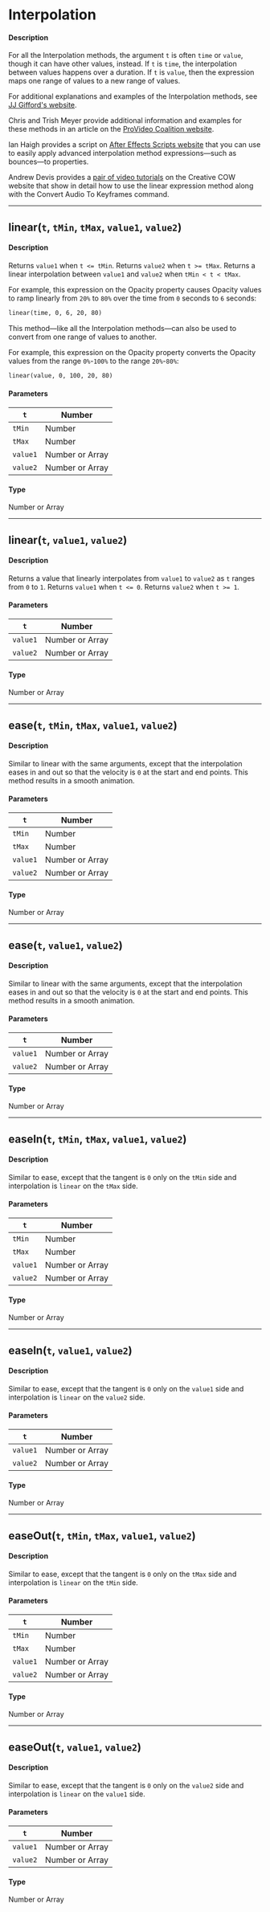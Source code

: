 # Interpolation

#### Description

For all the Interpolation methods, the argument `t` is often `time` or `value`, though it can have other values, instead. If `t` is `time`, the interpolation between values happens over a duration. If `t` is `value`, then the expression maps one range of values to a new range of values.

For additional explanations and examples of the Interpolation methods, see [JJ Gifford's website](http://www.adobe.com/go/learn_ae_jjgiffordexpressionsinterpolation).

Chris and Trish Meyer provide additional information and examples for these methods in an article on the [ProVideo Coalition website](http://provideocoalition.com/index.php/cmg_keyframes/story/deeper_modes_of_expression_part_2_interpolation_methods/).

Ian Haigh provides a script on [After Effects Scripts website](http://aescripts.com/ease-and-wizz/) that you can use to easily apply advanced interpolation method expressions—such as bounces—to properties.

Andrew Devis provides a [pair of video tutorials](http://blogs.adobe.com/toddkopriva/2010/10/tutorials-on-using-linear-expression-method.html) on the Creative COW website that show in detail how to use the linear expression method along with the Convert Audio To Keyframes command.

---

## linear(`t`, `tMin`, `tMax`, `value1`, `value2`)

#### Description

Returns `value1` when `t <= tMin`. Returns `value2` when `t >= tMax`. Returns a linear interpolation between `value1` and `value2` when `tMin < t < tMax`.

For example, this expression on the Opacity property causes Opacity values to ramp linearly from `20%` to `80%` over the time from `0` seconds to `6` seconds:

```default
linear(time, 0, 6, 20, 80)
```

This method—like all the Interpolation methods—can also be used to convert from one range of values to another.

For example, this expression on the Opacity property converts the Opacity values from the range `0%`-`100%` to the range `20%`-`80%`:

```default
linear(value, 0, 100, 20, 80)
```

#### Parameters

| `t`      | Number          |
|----------|-----------------|
| `tMin`   | Number          |
| `tMax`   | Number          |
| `value1` | Number or Array |
| `value2` | Number or Array |

#### Type

Number or Array

---

## linear(`t`, `value1`, `value2`)

#### Description

Returns a value that linearly interpolates from `value1` to `value2` as `t` ranges from `0` to `1`. Returns `value1` when `t <= 0`. Returns `value2` when `t >= 1`.

#### Parameters

| `t`      | Number          |
|----------|-----------------|
| `value1` | Number or Array |
| `value2` | Number or Array |

#### Type

Number or Array

---

## ease(`t`, `tMin`, `tMax`, `value1`, `value2`)

#### Description

Similar to linear with the same arguments, except that the interpolation eases in and out so that the velocity is `0` at the start and end points. This method results in a smooth animation.

#### Parameters

| `t`      | Number          |
|----------|-----------------|
| `tMin`   | Number          |
| `tMax`   | Number          |
| `value1` | Number or Array |
| `value2` | Number or Array |

#### Type

Number or Array

---

## ease(`t`, `value1`, `value2`)

#### Description

Similar to linear with the same arguments, except that the interpolation eases in and out so that the velocity is `0` at the start and end points. This method results in a smooth animation.

#### Parameters

| `t`      | Number          |
|----------|-----------------|
| `value1` | Number or Array |
| `value2` | Number or Array |

#### Type

Number or Array

---

## easeIn(`t`, `tMin`, `tMax`, `value1`, `value2`)

#### Description

Similar to ease, except that the tangent is `0` only on the `tMin` side and interpolation is `linear` on the `tMax` side.

#### Parameters

| `t`      | Number          |
|----------|-----------------|
| `tMin`   | Number          |
| `tMax`   | Number          |
| `value1` | Number or Array |
| `value2` | Number or Array |

#### Type

Number or Array

---

## easeIn(`t`, `value1`, `value2`)

#### Description

Similar to ease, except that the tangent is `0` only on the `value1` side and interpolation is `linear` on the `value2` side.

#### Parameters

| `t`      | Number          |
|----------|-----------------|
| `value1` | Number or Array |
| `value2` | Number or Array |

#### Type

Number or Array

---

## easeOut(`t`, `tMin`, `tMax`, `value1`, `value2`)

#### Description

Similar to ease, except that the tangent is `0` only on the `tMax` side and interpolation is `linear` on the `tMin` side.

#### Parameters

| `t`      | Number          |
|----------|-----------------|
| `tMin`   | Number          |
| `tMax`   | Number          |
| `value1` | Number or Array |
| `value2` | Number or Array |

#### Type

Number or Array

---

## easeOut(`t`, `value1`, `value2`)

#### Description

Similar to ease, except that the tangent is `0` only on the `value2` side and interpolation is `linear` on the `value1` side.

#### Parameters

| `t`      | Number          |
|----------|-----------------|
| `value1` | Number or Array |
| `value2` | Number or Array |

#### Type

Number or Array
